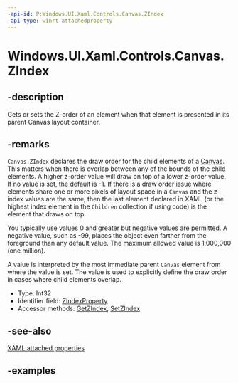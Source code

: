 ```yaml
---
-api-id: P:Windows.UI.Xaml.Controls.Canvas.ZIndex
-api-type: winrt attachedproperty
---
```


# Windows.UI.Xaml.Controls.Canvas.ZIndex

<!--
see GetZIndex, and SetZIndex
-->

## -description

Gets or sets the Z-order of an element when that element is presented in its parent Canvas layout container.

## -remarks

`Canvas.ZIndex` declares the draw order for the child elements of a [Canvas](canvas.md). This matters when there is overlap between any of the bounds of the child elements. A higher z-order value will draw on top of a lower z-order value. If no value is set, the default is -1. If there is a draw order issue where elements share one or more pixels of layout space in a `Canvas` and the z-index values are the same, then the last element declared in XAML (or the highest index element in the `Children` collection if using code) is the element that draws on top.

You typically use values 0 and greater but negative values are permitted. A negative value, such as -99, places the object even farther from the foreground than any default value. The maximum allowed value is 1,000,000 (one million).

A value is interpreted by the most immediate parent `Canvas` element from where the value is set. The value is used to explicitly define the draw order in cases where child elements overlap.

<ul><li>Type: Int32</li><li>Identifier field: <a href="/uwp/api/windows.ui.xaml.controls.canvas.zindexproperty">ZIndexProperty</a></li><li>Accessor methods: <a href="/uwp/api/windows.ui.xaml.controls.canvas.getzindex">GetZIndex</a>, <a href="/uwp/api/windows.ui.xaml.controls.canvas.setzindex">SetZIndex</a></li></ul>

## -see-also

[XAML attached properties](/windows/uwp/xaml-platform/attached-properties-overview)

## -examples
